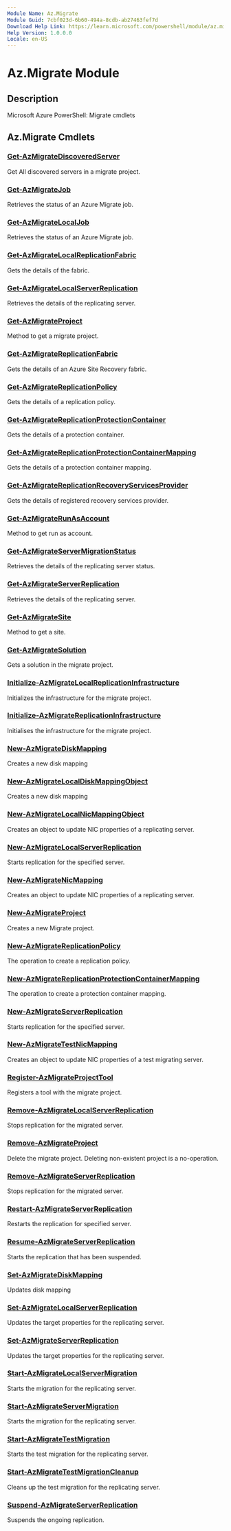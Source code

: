```yaml
---
Module Name: Az.Migrate
Module Guid: 7cbf023d-6b60-494a-8cdb-ab27463fef7d
Download Help Link: https://learn.microsoft.com/powershell/module/az.migrate
Help Version: 1.0.0.0
Locale: en-US
---
```


# Az.Migrate Module
## Description
Microsoft Azure PowerShell: Migrate cmdlets

## Az.Migrate Cmdlets
### [Get-AzMigrateDiscoveredServer](Get-AzMigrateDiscoveredServer.md)
Get All discovered servers in a migrate project.

### [Get-AzMigrateJob](Get-AzMigrateJob.md)
Retrieves the status of an Azure Migrate job.

### [Get-AzMigrateLocalJob](Get-AzMigrateLocalJob.md)
Retrieves the status of an Azure Migrate job.

### [Get-AzMigrateLocalReplicationFabric](Get-AzMigrateLocalReplicationFabric.md)
Gets the details of the fabric.

### [Get-AzMigrateLocalServerReplication](Get-AzMigrateLocalServerReplication.md)
Retrieves the details of the replicating server.

### [Get-AzMigrateProject](Get-AzMigrateProject.md)
Method to get a migrate project.

### [Get-AzMigrateReplicationFabric](Get-AzMigrateReplicationFabric.md)
Gets the details of an Azure Site Recovery fabric.

### [Get-AzMigrateReplicationPolicy](Get-AzMigrateReplicationPolicy.md)
Gets the details of a replication policy.

### [Get-AzMigrateReplicationProtectionContainer](Get-AzMigrateReplicationProtectionContainer.md)
Gets the details of a protection container.

### [Get-AzMigrateReplicationProtectionContainerMapping](Get-AzMigrateReplicationProtectionContainerMapping.md)
Gets the details of a protection container mapping.

### [Get-AzMigrateReplicationRecoveryServicesProvider](Get-AzMigrateReplicationRecoveryServicesProvider.md)
Gets the details of registered recovery services provider.

### [Get-AzMigrateRunAsAccount](Get-AzMigrateRunAsAccount.md)
Method to get run as account.

### [Get-AzMigrateServerMigrationStatus](Get-AzMigrateServerMigrationStatus.md)
Retrieves the details of the replicating server status.

### [Get-AzMigrateServerReplication](Get-AzMigrateServerReplication.md)
Retrieves the details of the replicating server.

### [Get-AzMigrateSite](Get-AzMigrateSite.md)
Method to get a site.

### [Get-AzMigrateSolution](Get-AzMigrateSolution.md)
Gets a solution in the migrate project.

### [Initialize-AzMigrateLocalReplicationInfrastructure](Initialize-AzMigrateLocalReplicationInfrastructure.md)
Initializes the infrastructure for the migrate project.

### [Initialize-AzMigrateReplicationInfrastructure](Initialize-AzMigrateReplicationInfrastructure.md)
Initialises the infrastructure for the migrate project.

### [New-AzMigrateDiskMapping](New-AzMigrateDiskMapping.md)
Creates a new disk mapping

### [New-AzMigrateLocalDiskMappingObject](New-AzMigrateLocalDiskMappingObject.md)
Creates a new disk mapping

### [New-AzMigrateLocalNicMappingObject](New-AzMigrateLocalNicMappingObject.md)
Creates an object to update NIC properties of a replicating server.

### [New-AzMigrateLocalServerReplication](New-AzMigrateLocalServerReplication.md)
Starts replication for the specified server.

### [New-AzMigrateNicMapping](New-AzMigrateNicMapping.md)
Creates an object to update NIC properties of a replicating server.

### [New-AzMigrateProject](New-AzMigrateProject.md)
Creates a new Migrate project.

### [New-AzMigrateReplicationPolicy](New-AzMigrateReplicationPolicy.md)
The operation to create a replication policy.

### [New-AzMigrateReplicationProtectionContainerMapping](New-AzMigrateReplicationProtectionContainerMapping.md)
The operation to create a protection container mapping.

### [New-AzMigrateServerReplication](New-AzMigrateServerReplication.md)
Starts replication for the specified server.

### [New-AzMigrateTestNicMapping](New-AzMigrateTestNicMapping.md)
Creates an object to update NIC properties of a test migrating server.

### [Register-AzMigrateProjectTool](Register-AzMigrateProjectTool.md)
Registers a tool with the migrate project.

### [Remove-AzMigrateLocalServerReplication](Remove-AzMigrateLocalServerReplication.md)
Stops replication for the migrated server.

### [Remove-AzMigrateProject](Remove-AzMigrateProject.md)
Delete the migrate project.
Deleting non-existent project is a no-operation.

### [Remove-AzMigrateServerReplication](Remove-AzMigrateServerReplication.md)
Stops replication for the migrated server.

### [Restart-AzMigrateServerReplication](Restart-AzMigrateServerReplication.md)
Restarts the replication for specified server.

### [Resume-AzMigrateServerReplication](Resume-AzMigrateServerReplication.md)
Starts the replication that has been suspended.

### [Set-AzMigrateDiskMapping](Set-AzMigrateDiskMapping.md)
Updates disk mapping

### [Set-AzMigrateLocalServerReplication](Set-AzMigrateLocalServerReplication.md)
Updates the target properties for the replicating server.

### [Set-AzMigrateServerReplication](Set-AzMigrateServerReplication.md)
Updates the target properties for the replicating server.

### [Start-AzMigrateLocalServerMigration](Start-AzMigrateLocalServerMigration.md)
Starts the migration for the replicating server.

### [Start-AzMigrateServerMigration](Start-AzMigrateServerMigration.md)
Starts the migration for the replicating server.

### [Start-AzMigrateTestMigration](Start-AzMigrateTestMigration.md)
Starts the test migration for the replicating server.

### [Start-AzMigrateTestMigrationCleanup](Start-AzMigrateTestMigrationCleanup.md)
Cleans up the test migration for the replicating server.

### [Suspend-AzMigrateServerReplication](Suspend-AzMigrateServerReplication.md)
Suspends the ongoing replication.

